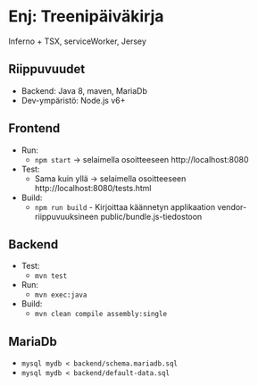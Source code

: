 # Enj: Treenipäiväkirja

Inferno + TSX, serviceWorker, Jersey

## Riippuvuudet

* Backend: Java 8, maven, MariaDb
* Dev-ympäristö: Node.js v6+

## Frontend

* Run:
    * `npm start` -> selaimella osoitteeseen http://localhost:8080
* Test:
    * Sama kuin yllä -> selaimella osoitteeseen http://localhost:8080/tests.html
* Build:
    * `npm run build` - Kirjoittaa käännetyn applikaation vendor-riippuvuuksineen public/bundle.js-tiedostoon

## Backend

* Test:
    * `mvn test`
* Run:
    * `mvn exec:java`
* Build:
    * `mvn clean compile assembly:single`

## MariaDb

* `mysql mydb < backend/schema.mariadb.sql`
* `mysql mydb < backend/default-data.sql`